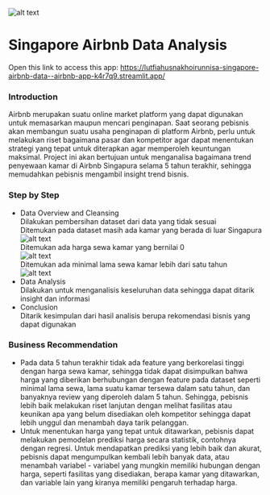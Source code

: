 
![alt text](https://th.bing.com/th/id/R.11566b13ebe3fe195137ce2bd1804a69?rik=Og%2bcKTbfN4mhBA&riu=http%3a%2f%2flogos-download.com%2fwp-content%2fuploads%2f2016%2f03%2fAirbnb_logo.png&ehk=QhLUqOjF6HxBvuuxjqpvtKEeCf%2bnDOuAUWx8DInRPOo%3d&risl=&pid=ImgRaw&r=0)
# Singapore Airbnb Data Analysis

Open this link to access this app:
https://lutfiahusnakhoirunnisa-singapore-airbnb-data--airbnb-app-k4r7q9.streamlit.app/
### Introduction
Airbnb merupakan suatu online market platform yang dapat digunakan untuk memasarkan maupun mencari penginapan. 
Saat seorang pebisnis akan membangun suatu usaha penginapan di platform Airbnb, perlu untuk melakukan riset bagaimana pasar dan kompetitor agar dapat menentukan strategi yang tepat untuk diterapkan agar memperoleh keuntungan maksimal. 
Project ini akan bertujuan untuk menganalisa bagaimana trend penyewaan kamar di Airbnb Singapura selama 5 tahun terakhir, sehingga memudahkan pebisnis mengambil insight trend bisnis.

### Step by Step
* Data Overview and Cleansing
  <br>Dilakukan pembersihan dataset dari data yang tidak sesuai
  <br>
  Ditemukan pada dataset masih ada kamar yang berada di luar Singapura <br>
  ![alt text](https://github.com/lutfiahusnakhoirunnisa/Singapore_airbnb_data_analysis/blob/main/plot/newplot.png)
  <br>
  Ditemukan ada harga sewa kamar yang bernilai 0<br>
  ![alt text](https://github.com/lutfiahusnakhoirunnisa/Singapore_airbnb_data_analysis/blob/main/plot/newplot3.png)
  <br>
  Ditemukan ada minimal lama sewa kamar lebih dari satu tahun<br>
  ![alt text](https://github.com/lutfiahusnakhoirunnisa/Singapore_airbnb_data_analysis/blob/main/plot/newplot2.png)
  <br>
* Data Analysis
  <br>Dilakukan untuk menganalisis keseluruhan data sehingga dapat ditarik insight dan informasi
* Conclusion 
   <br>Ditarik kesimpulan dari hasil analisis berupa rekomendasi bisnis yang dapat digunakan

### Business Recommendation
* Pada data 5 tahun terakhir tidak ada feature yang berkorelasi tinggi dengan harga sewa kamar, sehingga tidak dapat disimpulkan bahwa harga yang diberikan berhubungan dengan feature pada dataset seperti minimal lama sewa, lama suatu kamar tersewa dalam satu tahun, dan banyaknya review yang diperoleh dalam 5 tahun. Sehingga, pebisnis lebih baik melakukan riset lanjutan dengan melihat fasilitas atau keunikan apa yang belum disediakan oleh kompetitor sehingga dapat lebih unggul dan menambah daya tarik pelanggan.
* Untuk menentukan harga yang tepat untuk ditawarkan, pebisnis dapat melakukan pemodelan prediksi harga secara statistik, contohnya dengan regresi. Untuk mendapatkan prediksi yang lebih baik dan akurat, pebisnis dapat mengumpulkan kembali lebih banyak data, atau menambah variabel - variabel yang mungkin memiliki hubungan dengan harga, seperti fasilitas yang disediakan, berapa kamar yang ditawarkan, dan variable lain yang kiranya memiliki pengaruh terhadap harga.

